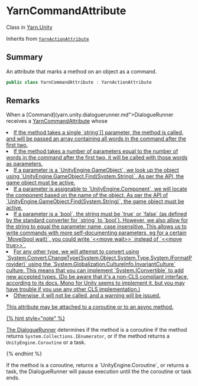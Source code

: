 # YarnCommandAttribute

Class in [Yarn.Unity](/docs/api/csharp/yarn.unity.md)

Inherits from [`YarnActionAttribute`](/docs/api/csharp/yarn.unity.yarnactionattribute.md)

## Summary


An attribute that marks a method on an object as a command.


```csharp
public class YarnCommandAttribute : YarnActionAttribute
```

## Remarks

<p>
When a [Command](yarn.unity.dialoguerunner.md">DialogueRunner</a> receives a <a href="yarn.command.md),
and no command handler has been installed for the command, it splits it
by spaces, and then checks to see if the second word, if any, is the
name of an object.
</p> <p>
By default, it checks for any `UnityEngine.GameObject`s in the scene. If
one is found, it is checked to see if any of the `UnityEngine.MonoBehaviour`s attached to the class has a [Name](yarn.unity.yarncommandattribute.md">YarnCommandAttribute</a> whose <a href="yarn.unity.yarnactionattribute.name.md) matches the first word of the command.
</p> <p>If the method is static, it will not try to use an object.</p> <p>If a method is found, its parameters are checked:</p> <ul type="bullet">
<li>
If the method takes a single `string`[] parameter, the
method is called, and will be passed an array containing all words in
the command after the first two.
</li>
<li>
If the method takes a number of parameters equal to the number of words
in the command after the first two, it will be called with those words
as parameters.
</li>
<li>
If a parameter is a `UnityEngine.GameObject`, we look up the object
using `UnityEngine.GameObject.Find(System.String)`. As per the API, the game
object must be active.
</li>
<li>
If a parameter is assignable to `UnityEngine.Component`, we will locate
the component based on the name of the object. As per the API of `UnityEngine.GameObject.Find(System.String)`, the game object must be active.
</li>
<li>
If a parameter is a `bool`, the string must be `true`
or `false` (as defined by the standard converter for `string` to `bool`). However, we also allow for the
string to equal the parameter name, case insensitive. This allows us to
write commands with more self-documenting parameters, eg for a certain
`Move(bool wait)`, you could write `&lt;&lt;move wait&gt;&gt;`
instead of `&lt;&lt;move true&gt;&gt;`.
</li>
<li>
For any other type, we will attempt to convert using `System.Convert.ChangeType(System.Object,System.Type,System.IFormatProvider)` using the
`System.Globalization.CultureInfo.InvariantCulture` culture.
This means that you can implement `System.IConvertible` to add new
accepted types. (Do be aware that it's a non-CLS compliant interface,
according to its docs. Mono for Unity seems to implement it, but you may
have trouble if you use any other CLS implementation.)
</li>
<li>Otherwise, it will not be called, and a warning will be
issued.</li>
</ul> <p>This attribute may be attached to a coroutine or to an async
method.</p> <p>
{% hint style="note" %}

The [DialogueRunner](yarn.unity.dialoguerunner.md) determines if the method is a coroutine
if the method returns `System.Collections.IEnumerator`, or if the method
returns a `UnityEngine.Coroutine` or a task.

{% endhint %}
</p> <p>
If the method is a coroutine, returns a `UnityEngine.Coroutine`, or
returns a task, the DialogueRunner will pause execution until the the
coroutine or task ends.
</p>


